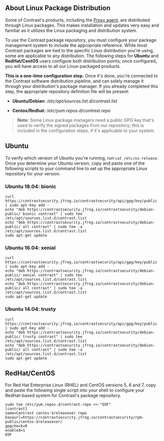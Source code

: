 
<!--
title: "Linux Package Distribution"
description: "How to use Contrast's Linux repository"
tags: "installation linux package repo distribution"
-->

## About Linux Package Distribution

Some of Contrast's products, including the [Proxy agent](installation-proxy.html#proxy-install), are distributed through Linux packages. This makes installation and updates very easy and familiar as it utilizes the Linux packaging and distribution system. 

To use the Contrast package repository, you must configure your package management system to include the appropriate reference. While most Contrast packages are tied to the specific Linux distribution you're using, some are applicable to any distribution. The following steps for **Ubuntu** and **RedHat/CentOS** users configure both distribution points; once configured, you will have access to all our Linux-packaged products.

**This is a one-time configuration step.** Once it's done, you're connected to the Contrast software distribution pipeline, and can solely manage it through your distribution's package manager. If you already completed this step, the appropriate repository definition file will be present:

* **Ubuntu/Debian:** */etc/apt/sources.list.d/contrast.list*

* **Centos/Redhat:** */etc/yum.repos.d/contrast.repo* 

> **Note:** Some Linux package managers need a public GPG key that's used to verify the signed packages from our repository; this is included in the configuration steps, if it's applicable to your system.

## Ubuntu

To verify which version of Ubuntu you're running, run `cat /etc/os-release`. Once you determine your Ubuntu version, copy and paste one of the following scripts to your command line to set up the appropriate Linux repository for your version.

### Ubuntu 18.04: bionic

```
curl https://contrastsecurity.jfrog.io/contrastsecurity/api/gpg/key/public | sudo apt-key add -
echo "deb https://contrastsecurity.jfrog.io/contrastsecurity/debian-public/ bionic contrast" | sudo tee /etc/apt/sources.list.d/contrast.list
echo "deb https://contrastsecurity.jfrog.io/contrastsecurity/debian-public/ all contrast" | sudo tee -a /etc/apt/sources.list.d/contrast.list
sudo apt-get update

```
### Ubuntu 16.04: xenial

```
curl https://contrastsecurity.jfrog.io/contrastsecurity/api/gpg/key/public | sudo apt-key add -
echo "deb https://contrastsecurity.jfrog.io/contrastsecurity/debian-public/ xenial contrast" | sudo tee /etc/apt/sources.list.d/contrast.list
echo "deb https://contrastsecurity.jfrog.io/contrastsecurity/debian-public/ all contrast" | sudo tee -a /etc/apt/sources.list.d/contrast.list
sudo apt-get update

```

### Ubuntu 14.04: trusty

```
curl https://contrastsecurity.jfrog.io/contrastsecurity/api/gpg/key/public | sudo apt-key add -
echo "deb https://contrastsecurity.jfrog.io/contrastsecurity/debian-public/ trusty contrast" | sudo tee /etc/apt/sources.list.d/contrast.list
echo "deb https://contrastsecurity.jfrog.io/contrastsecurity/debian-public/ all contrast" | sudo tee -a /etc/apt/sources.list.d/contrast.list
sudo apt-get update

```

## RedHat/CentOS

For Red Hat Enterprise Linux (RHEL) and CentOS versions 5, 6 and 7, copy and paste the following single script into your shell to configure your RedHat-based system for Contrast's package repository. 

```
sudo tee /etc/yum.repos.d/contrast.repo <<-"EOF"
[contrast]
name=Contrast centos-$releasever repo
baseurl=https://contrastsecurity.jfrog.io/contrastsecurity/rpm-public/centos-$releasever/
gpgcheck=0
enabled=1
EOF

```
